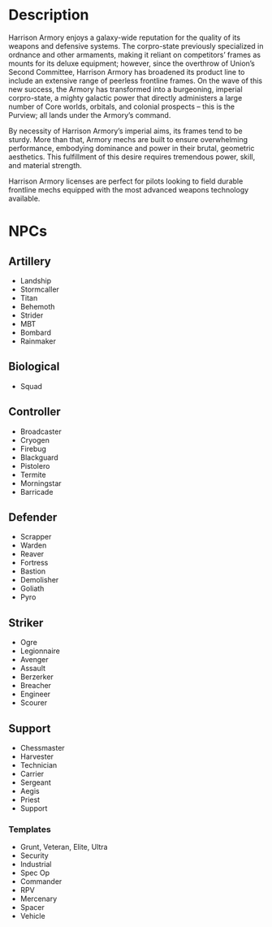 # Description
Harrison Armory enjoys a galaxy-wide reputation for the quality of its weapons and  defensive systems. The corpro-state previously specialized in ordnance and other armaments, making it reliant on competitors’ frames as mounts for its deluxe equipment; however, since the overthrow of Union’s Second Committee, Harrison Armory has broadened its product line to include an extensive range of peerless frontline frames. On the wave of this new success, the Armory has transformed into a burgeoning, imperial corpro-state, a mighty galactic power that directly administers a large number of Core worlds, orbitals, and colonial prospects – this is the Purview; all lands under the Armory’s command.

By necessity of Harrison Armory’s imperial aims, its frames tend to be sturdy. More than that, Armory mechs are built to ensure overwhelming performance, embodying dominance and power in their brutal, geometric aesthetics. This fulfillment of this desire requires tremendous power, skill, and material strength.

Harrison Armory licenses are perfect for pilots looking to field durable frontline mechs equipped with the most advanced weapons technology available.

# NPCs
## Artillery
- Landship
- Stormcaller
- Titan
- Behemoth
- Strider
- MBT
- Bombard
- Rainmaker
## Biological
- Squad
## Controller
- Broadcaster
- Cryogen
- Firebug
- Blackguard
- Pistolero
- Termite
- Morningstar
- Barricade
## Defender
- Scrapper
- Warden
- Reaver
- Fortress
- Bastion
- Demolisher
- Goliath
- Pyro
## Striker
- Ogre
- Legionnaire
- Avenger
- Assault
- Berzerker
- Breacher
- Engineer 
- Scourer
## Support
- Chessmaster
- Harvester
- Technician
- Carrier
- Sergeant
- Aegis
- Priest
- Support
### Templates
- Grunt, Veteran, Elite, Ultra
- Security
- Industrial
- Spec Op
- Commander
- RPV
- Mercenary
- Spacer
- Vehicle